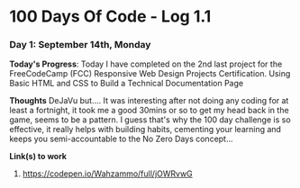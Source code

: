 # 100 Days Of Code - Log 1.1

### Day 1: September 14th, Monday

**Today's Progress**: Today I have completed on the 2nd last project for the FreeCodeCamp (FCC) Responsive Web Design Projects Certification. Using Basic HTML and CSS to Build a Technical Documentation Page   

**Thoughts**  DeJaVu but.... It was interesting after not doing any coding for at least a fortnight, it took me a good 30mins or so to get my head back in the game, seems to be a pattern. I guess that's why the 100 day challenge is so effective, it really helps with building habits, cementing your learning and keeps you semi-accountable to the No Zero Days concept...

**Link(s) to work**
1. https://codepen.io/Wahzammo/full/jOWRvwG


